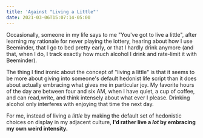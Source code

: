 ```yaml
---
title: 'Against "Living a Little"'
date: 2021-03-06T15:07:14-05:00
---
```


Occasionally, someone in my life says to me "You've got to live a little", after 
learning my rationale for never playing the lottery, hearing about how I use Beeminder, that I go to bed pretty early, or that I hardly drink anymore (and that, when I do, I track exactly how much alcohol I drink and rate-limit it with Beeminder). 

The thing I find ironic about the concept of "living a little" is that it seems to be more about giving into someone's default hedonist life script than it does about actually embracing what gives me in particular joy. My favorite hours of the day are between four and six AM, when I have quiet, a cup of coffee, and can read,write, and think intensely about what ever I please. Drinking alcohol only interferes with enjoying that time the next day.

For me, instead of living a _little_ by making the default set of hedonistic choices on display in my adjacent culture, **I'd rather live a _lot_ by embracing my own weird intensity.**